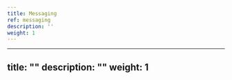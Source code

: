 ```yaml
---
title: Messaging
ref: messaging
description: ''
weight: 1
---
```

---
title: ""
description: ""
weight: 1
---